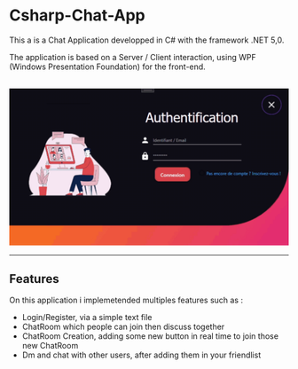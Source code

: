 # Csharp-Chat-App

This a is a Chat Application developped in C# with the framework .NET 5,0. 

The application is based on a Server / Client interaction, using WPF (Windows Presentation Foundation) for the front-end. 
<br><br>
<p align="center"><img src="Ressources/Images/C-Project-Github.gif"\></p>

---

## Features
On this application i implemetended multiples features such as :
 - Login/Register, via a simple text file
 - ChatRoom which people can join then discuss together 
 - ChatRoom Creation, adding some new button in real time to join those new ChatRoom
 - Dm and chat with other users, after adding them in your friendlist 
